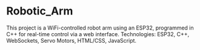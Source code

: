 # Robotic_Arm
This project is a WiFi-controlled robot arm using an ESP32, programmed in C++ for real-time control via a web interface. Technologies: ESP32, C++, WebSockets, Servo Motors, HTML/CSS, JavaScript.
